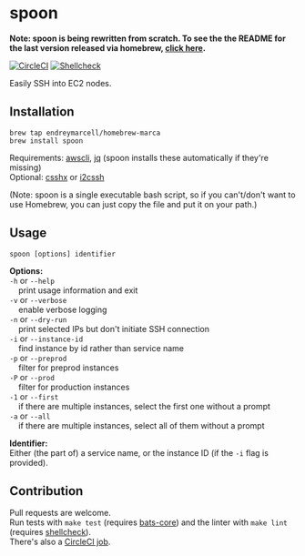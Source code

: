 # spoon

__Note: spoon is being rewritten from scratch. To see the the README for the last version released via homebrew, [click here](https://github.com/endreymarcell/spoon/blob/ec81fcdcae1b809fc2889c8bd8a71b530ac99d06/README.md).__

[![CircleCI](https://circleci.com/gh/endreymarcell/spoon.svg?style=svg)](https://circleci.com/gh/endreymarcell/spoon)
[![Shellcheck](https://img.shields.io/badge/code%20style-shellcheck-lightgrey.svg)](https://github.com/koalaman/shellcheck)

Easily SSH into EC2 nodes.

## Installation

```
brew tap endreymarcell/homebrew-marca
brew install spoon
```
Requirements: [awscli](https://aws.amazon.com/cli/), [jq](https://stedolan.github.io/jq/) (spoon installs these automatically if they're missing)  
Optional: [csshx](https://github.com/brockgr/csshx) or [i2cssh](https://github.com/wouterdebie/i2cssh)  

(Note: spoon is a single executable bash script, so if you can't/don't want to use Homebrew, you can just copy the file and put it on your path.)  

## Usage

`spoon [options] identifier`

__Options:__  
`-h` or `--help`  
&nbsp;&nbsp;&nbsp;&nbsp;print usage information and exit  
`-v` or `--verbose`  
&nbsp;&nbsp;&nbsp;&nbsp;enable verbose logging  
`-n` or `--dry-run`  
&nbsp;&nbsp;&nbsp;&nbsp;print selected IPs but don't initiate SSH connection  
`-i` or `--instance-id`  
&nbsp;&nbsp;&nbsp;&nbsp;find instance by id rather than service name  
`-p` or `--preprod`  
&nbsp;&nbsp;&nbsp;&nbsp;filter for preprod instances  
`-P` or `--prod`  
&nbsp;&nbsp;&nbsp;&nbsp;filter for production instances  
`-1` or `--first`  
&nbsp;&nbsp;&nbsp;&nbsp;if there are multiple instances, select the first one without a prompt  
`-a` or `--all`  
&nbsp;&nbsp;&nbsp;&nbsp;if there are multiple instances, select all of them without a prompt  

__Identifier:__  
Either (the part of) a service name, or the instance ID (if the `-i` flag is provided).  

## Contribution
Pull requests are welcome.  
Run tests with `make test` (requires [bats-core](https://github.com/bats-core/bats-core)) and the linter with `make lint` (requires [shellcheck](https://github.com/koalaman/shellcheck)).  
There's also a [CircleCI job](https://circleci.com/gh/endreymarcell/spoon).
